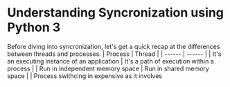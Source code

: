 # Understanding Syncronization using Python 3
Before diving into syncronization, let's get a quick recap at the differences between threads and processes. 
| Process | Thread |
| ------ | ------ |
| It's an executing instance of an application | It's a path of execution within a process |
| Run in independent memory space | Run in shared memory space |
| Process swithcing in expensive as it involves 